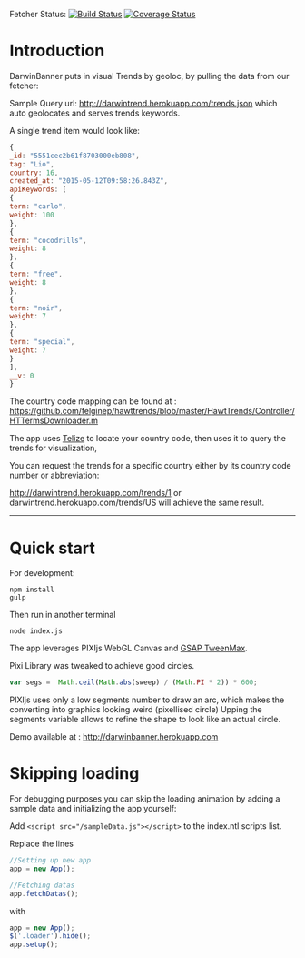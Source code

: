 Fetcher Status: [![Build Status](https://magnum.travis-ci.com/DarwinEcosystem/spacetime.svg?token=MXsSTiXdKzkyDeycmEsD&branch=master)](https://magnum.travis-ci.com/DarwinEcosystem/spacetime) [![Coverage Status](https://coveralls.io/repos/DarwinEcosystem/spacetime/badge.svg?branch=master&t=Mfs5li)](https://coveralls.io/r/DarwinEcosystem/spacetime?branch=master)

# Introduction

DarwinBanner puts in visual Trends by geoloc, by pulling the data from our fetcher:

Sample Query url: http://darwintrend.herokuapp.com/trends.json which auto geolocates and serves trends keywords.

A single trend item would look like:

```javascript
{
_id: "5551cec2b61f8703000eb808",
tag: "Lio",
country: 16,
created_at: "2015-05-12T09:58:26.843Z",
apiKeywords: [
{
term: "carlo",
weight: 100
},
{
term: "cocodrills",
weight: 8
},
{
term: "free",
weight: 8
},
{
term: "noir",
weight: 7
},
{
term: "special",
weight: 7
}
],
__v: 0
}
```

The country code mapping can be found at : https://github.com/felginep/hawttrends/blob/master/HawtTrends/Controller/HTTermsDownloader.m

The app uses [Telize](www.telize.com) to locate your country code, then uses it to query the trends for visualization,

You can request the trends for a specific country either by its country code number or abbreviation:

http://darwintrend.herokuapp.com/trends/1 or darwintrend.herokuapp.com/trends/US will achieve the same result.


<hr>

# Quick start

For development:

    npm install
    gulp

Then run in another terminal

    node index.js

The app leverages PIXIjs WebGL Canvas and [GSAP TweenMax](https://greensock.com/gsap).

Pixi Library was tweaked to achieve good circles.

```javascript
var segs =  Math.ceil(Math.abs(sweep) / (Math.PI * 2)) * 600;
```

PIXIjs uses only a low segments number to draw an arc, which makes the converting into graphics looking weird (pixellised circle)
Upping the segments variable allows to refine the shape to look like an actual circle.



Demo available at : http://darwinbanner.herokuapp.com


# Skipping loading

For debugging purposes you can skip the loading animation by adding a sample data and initializing the app yourself:

Add `<script src="/sampleData.js"></script>` to the index.ntl scripts list.

Replace the lines
```javascript
//Setting up new app
app = new App();

//Fetching datas
app.fetchDatas();
```

with

```javascript
app = new App();
$('.loader').hide();
app.setup();
```
